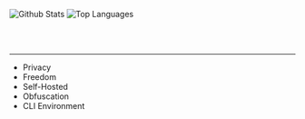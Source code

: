 ![Github Stats](https://github-readme-stats.vercel.app/api?username=ParkSnoopy&theme=dark&show_icons=true&show=prs_merged,prs_merged_percentage)
![Top Languages](https://github-readme-stats.vercel.app/api/top-langs/?username=ParkSnoopy&theme=dark&exclude_repo=rust_llvm-arkari_ollvm&layout=donut)

<br>  
<br>  

---
- Privacy
- Freedom
- Self-Hosted
- Obfuscation
- CLI Environment

<!--
**ParkSnoopy/ParkSnoopy** is a ✨ _special_ ✨ repository because its `README.md` (this file) appears on your GitHub profile.

Here are some ideas to get you started:

- 🔭 I’m currently working on ...
- 🌱 I’m currently learning ...
- 👯 I’m looking to collaborate on ...
- 🤔 I’m looking for help with ...
- 💬 Ask me about ...
- 📫 How to reach me: ...
- 😄 Pronouns: ...
- ⚡ Fun fact: ...
-->
